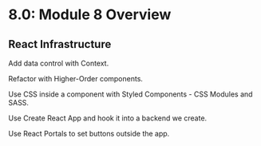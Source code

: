 # 8.0: Module 8 Overview

## React Infrastructure

Add data control with Context.

Refactor with Higher-Order components.

Use CSS inside a component with Styled Components - CSS Modules and SASS.

Use Create React App and hook it into a backend we create.

Use React Portals to set buttons outside the app.

